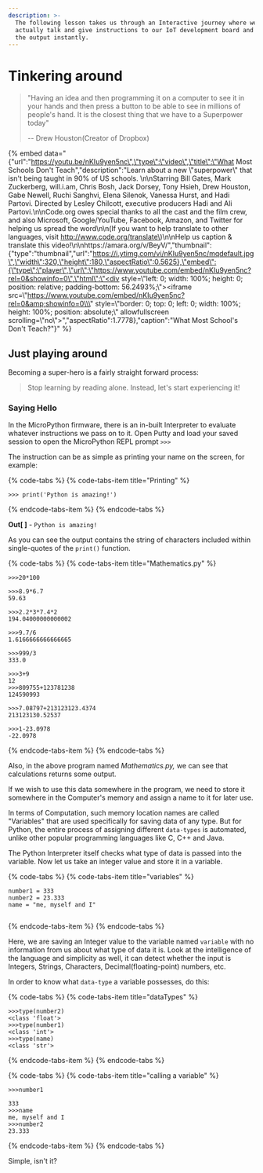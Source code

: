 ```yaml
---
description: >-
  The following lesson takes us through an Interactive journey where we will
  actually talk and give instructions to our IoT development board and observe
  the output instantly.
---
```


# Tinkering around

> "Having an idea and then programming it on a computer to see it in your hands and then press a button to be able to see in millions of people's hand. It is the closest thing that we have to a Superpower today"
>
> -- Drew Houston\(Creator of Dropbox\)

{% embed data="{\"url\":\"https://youtu.be/nKIu9yen5nc\",\"type\":\"video\",\"title\":\"What Most Schools Don\'t Teach\",\"description\":\"Learn about a new \\\"superpower\\\" that isn\'t being taught in 90% of US schools. \\n\\nStarring Bill Gates, Mark Zuckerberg, will.i.am, Chris Bosh, Jack Dorsey, Tony Hsieh, Drew Houston, Gabe Newell, Ruchi Sanghvi, Elena Silenok, Vanessa Hurst, and Hadi Partovi. Directed by Lesley Chilcott, executive producers Hadi and Ali Partovi.\\n\\nCode.org owes special thanks to all the cast and the film crew, and also Microsoft, Google/YouTube, Facebook, Amazon, and Twitter for helping us spread the word\\n\\n\(If you want to help translate to other languages, visit http://www.code.org/translate\)\\n\\nHelp us caption & translate this video!\\n\\nhttps://amara.org/v/BeyV/\",\"thumbnail\":{\"type\":\"thumbnail\",\"url\":\"https://i.ytimg.com/vi/nKIu9yen5nc/mqdefault.jpg\",\"width\":320,\"height\":180,\"aspectRatio\":0.5625},\"embed\":{\"type\":\"player\",\"url\":\"https://www.youtube.com/embed/nKIu9yen5nc?rel=0&showinfo=0\",\"html\":\"<div style=\\\"left: 0; width: 100%; height: 0; position: relative; padding-bottom: 56.2493%;\\\"><iframe src=\\\"https://www.youtube.com/embed/nKIu9yen5nc?rel=0&amp;showinfo=0\\\" style=\\\"border: 0; top: 0; left: 0; width: 100%; height: 100%; position: absolute;\\\" allowfullscreen scrolling=\\\"no\\\"></iframe></div>\",\"aspectRatio\":1.7778},\"caption\":\"What Most School\'s Don\'t Teach?\"}" %}

## Just playing around

Becoming a super-hero is a fairly straight forward process: 

> Stop learning by reading alone. Instead, let's start experiencing it!

### Saying Hello

In the MicroPython firmware, there is an in-built Interpreter to evaluate whatever instructions we pass on to it. Open Putty and load your saved session to open the MicroPython REPL prompt `>>>`    

The instruction can be as simple as printing your name on the screen, for example:

{% code-tabs %}
{% code-tabs-item title="Printing" %}
```text
>>> print('Python is amazing!')
```
{% endcode-tabs-item %}
{% endcode-tabs %}

**Out\[ \]** - `Python is amazing!` 

As you can see the output contains the string of characters included within single-quotes of the `print()` function.

{% code-tabs %}
{% code-tabs-item title="Mathematics.py" %}
```text
>>>20*100

>>>8.9*6.7
59.63

>>>2.2*3*7.4*2
194.04000000000002

>>>9.7/6
1.6166666666666665

>>>999/3
333.0

>>>3+9
12
>>>809755+123781238
124590993

>>>7.08797+213123123.4374
213123130.52537

>>>1-23.0978
-22.0978
```
{% endcode-tabs-item %}
{% endcode-tabs %}

Also, in the above program named _Mathematics.py,_ we can see that calculations returns some output. 

If we wish to use this data somewhere in the program, we need to store it somewhere in the Computer's memory and assign a name to it for later use.

In terms of Computation, such memory location names are called "Variables" that are used specifically for saving data of any type. But for Python, the entire process of assigning different `data-types`  is automated, unlike other popular programming languages like C, C++ and Java.

The Python Interpreter itself checks what type of data is passed into the variable. Now let us take an integer value and store it in a variable.

{% code-tabs %}
{% code-tabs-item title="variables" %}
```text
number1 = 333
number2 = 23.333
name = "me, myself and I"
```
{% endcode-tabs-item %}
{% endcode-tabs %}

Here, we are saving an Integer value to the variable named `variable` with no information from us about what type of data it is. Look at the intelligence of the language and simplicity as well, it can detect whether the input is Integers, Strings, Characters, Decimal\(floating-point\) numbers, etc.  
  
In order to know what `data-type` a variable possesses, do this:

{% code-tabs %}
{% code-tabs-item title="dataTypes" %}
```text
>>>type(number2)
<class 'float'>
>>>type(number1)
<class 'int'>
>>>type(name)
<class 'str'>
```
{% endcode-tabs-item %}
{% endcode-tabs %}

 

{% code-tabs %}
{% code-tabs-item title="calling a variable" %}
```text
>>>number1
333
>>>name
me, myself and I
>>>number2
23.333
```
{% endcode-tabs-item %}
{% endcode-tabs %}

Simple, isn't it?



